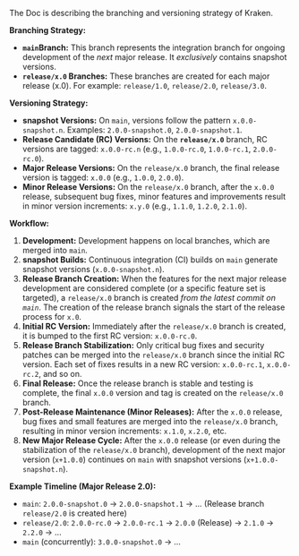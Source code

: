 The Doc is describing the branching and versioning strategy of Kraken.

**Branching Strategy:**

*   **`main`Branch:** This branch represents the integration branch for ongoing development of the *next* major release. It *exclusively* contains snapshot versions.
*   **`release/x.0` Branches:** These branches are created for each major release (x.0). For example: `release/1.0`, `release/2.0`, `release/3.0`.

**Versioning Strategy:**

*   **snapshot Versions:** On `main`, versions follow the pattern `x.0.0-snapshot.n`. Examples: `2.0.0-snapshot.0`, `2.0.0-snapshot.1`.
*   **Release Candidate (RC) Versions:** On the **`release/x.0`** branch, RC versions are tagged: `x.0.0-rc.n` (e.g., `1.0.0-rc.0`, `1.0.0-rc.1`, `2.0.0-rc.0`).
*   **Major Release Versions:** On the `release/x.0` branch, the final release version is tagged: `x.0.0` (e.g., `1.0.0`, `2.0.0`).
*   **Minor Release Versions:** On the `release/x.0` branch, after the `x.0.0` release, subsequent bug fixes, minor features and improvements result in minor version increments: `x.y.0` (e.g., `1.1.0`, `1.2.0`, `2.1.0`).

**Workflow:**

1.  **Development:** Development happens on local branches, which are merged into `main`.
2.  **snapshot Builds:** Continuous integration (CI) builds on `main` generate snapshot versions (`x.0.0-snapshot.n`).
3.  **Release Branch Creation:** When the features for the next major release development are considered complete (or a specific feature set is targeted), a `release/x.0` branch is created *from the latest commit on `main`*. The creation of the release branch signals the start of the release process for `x.0`.
4.  **Initial RC Version:** Immediately after the `release/x.0` branch is created, it is bumped to the first RC version: `x.0.0-rc.0`.
5.  **Release Branch Stabilization:** Only critical bug fixes and security patches can be merged into the `release/x.0` branch since the initial RC version. Each set of fixes results in a new RC version: `x.0.0-rc.1`, `x.0.0-rc.2`, and so on.
6.  **Final Release:** Once the release branch is stable and testing is complete, the final `x.0.0` version and tag is created on the `release/x.0` branch.
7.  **Post-Release Maintenance (Minor Releases):** After the `x.0.0` release, bug fixes and small features are merged into the `release/x.0` branch, resulting in minor version increments: `x.1.0`, `x.2.0`, etc.
8.  **New Major Release Cycle:** After the `x.0.0` release (or even during the stabilization of the `release/x.0` branch), development of the next major version (`x+1.0.0`) continues on `main` with snapshot versions (`x+1.0.0-snapshot.n`).


**Example Timeline (Major Release 2.0):**

*   `main`: `2.0.0-snapshot.0` -> `2.0.0-snapshot.1` -> ... (Release branch `release/2.0` is created here)
*   `release/2.0`: `2.0.0-rc.0` -> `2.0.0-rc.1` -> `2.0.0` (Release) -> `2.1.0` -> `2.2.0` -> ...
*   `main` (concurrently): `3.0.0-snapshot.0` -> ...

